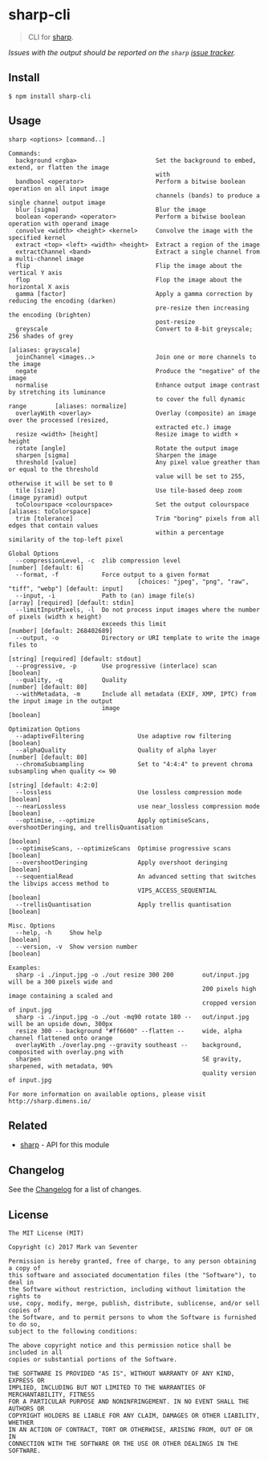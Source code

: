 # sharp-cli
> CLI for [sharp](https://www.npmjs.com/package/sharp).

*Issues with the output should be reported on the `sharp` [issue tracker](https://github.com/lovell/sharp/issues).*

## Install
`$ npm install sharp-cli`

## Usage
```
sharp <options> [command..]

Commands:
  background <rgba>                      Set the background to embed, extend, or flatten the image
                                         with
  bandbool <operator>                    Perform a bitwise boolean operation on all input image
                                         channels (bands) to produce a single channel output image
  blur [sigma]                           Blur the image
  boolean <operand> <operator>           Perform a bitwise boolean operation with operand image
  convolve <width> <height> <kernel>     Convolve the image with the specified kernel
  extract <top> <left> <width> <height>  Extract a region of the image
  extractChannel <band>                  Extract a single channel from a multi-channel image
  flip                                   Flip the image about the vertical Y axis
  flop                                   Flop the image about the horizontal X axis
  gamma [factor]                         Apply a gamma correction by reducing the encoding (darken)
                                         pre-resize then increasing the encoding (brighten)
                                         post-resize
  greyscale                              Convert to 8-bit greyscale; 256 shades of grey
                                                                                [aliases: grayscale]
  joinChannel <images..>                 Join one or more channels to the image
  negate                                 Produce the "negative" of the image
  normalise                              Enhance output image contrast by stretching its luminance
                                         to cover the full dynamic range        [aliases: normalize]
  overlayWith <overlay>                  Overlay (composite) an image over the processed (resized,
                                         extracted etc.) image
  resize <width> [height]                Resize image to width × height
  rotate [angle]                         Rotate the output image
  sharpen [sigma]                        Sharpen the image
  threshold [value]                      Any pixel value greather than or equal to the threshold
                                         value will be set to 255, otherwise it will be set to 0
  tile [size]                            Use tile-based deep zoom (image pyramid) output
  toColourspace <colourspace>            Set the output colourspace          [aliases: toColorspace]
  trim [tolerance]                       Trim "boring" pixels from all edges that contain values
                                         within a percentage similarity of the top-left pixel

Global Options
  --compressionLevel, -c  zlib compression level                               [number] [default: 6]
  --format, -f            Force output to a given format
                                    [choices: "jpeg", "png", "raw", "tiff", "webp"] [default: input]
  --input, -i             Path to (an) image file(s)             [array] [required] [default: stdin]
  --limitInputPixels, -l  Do not process input images where the number of pixels (width x height)
                          exceeds this limit                           [number] [default: 268402689]
  --output, -o            Directory or URI template to write the image files to
                                                               [string] [required] [default: stdout]
  --progressive, -p       Use progressive (interlace) scan                                 [boolean]
  --quality, -q           Quality                                             [number] [default: 80]
  --withMetadata, -m      Include all metadata (EXIF, XMP, IPTC) from the input image in the output
                          image                                                            [boolean]

Optimization Options
  --adaptiveFiltering               Use adaptive row filtering                             [boolean]
  --alphaQuality                    Quality of alpha layer                    [number] [default: 80]
  --chromaSubsampling               Set to "4:4:4" to prevent chroma subsampling when quality <= 90
                                                                           [string] [default: 4:2:0]
  --lossless                        Use lossless compression mode                          [boolean]
  --nearLossless                    use near_lossless compression mode                     [boolean]
  --optimise, --optimize            Apply optimiseScans, overshootDeringing, and trellisQuantisation
                                                                                           [boolean]
  --optimiseScans, --optimizeScans  Optimise progressive scans                             [boolean]
  --overshootDeringing              Apply overshoot deringing                              [boolean]
  --sequentialRead                  An advanced setting that switches the libvips access method to
                                    VIPS_ACCESS_SEQUENTIAL                                 [boolean]
  --trellisQuantisation             Apply trellis quantisation                             [boolean]

Misc. Options
  --help, -h     Show help                                                                 [boolean]
  --version, -v  Show version number                                                       [boolean]

Examples:
  sharp -i ./input.jpg -o ./out resize 300 200        out/input.jpg will be a 300 pixels wide and
                                                      200 pixels high image containing a scaled and
                                                      cropped version of input.jpg
  sharp -i ./input.jpg -o ./out -mq90 rotate 180 --   out/input.jpg will be an upside down, 300px
  resize 300 -- background "#ff6600" --flatten --     wide, alpha channel flattened onto orange
  overlayWith ./overlay.png --gravity southeast --    background, composited with overlay.png with
  sharpen                                             SE gravity, sharpened, with metadata, 90%
                                                      quality version of input.jpg

For more information on available options, please visit http://sharp.dimens.io/
```

## Related
* [sharp](http://sharp.dimens.io/) - API for this module

## Changelog
See the [Changelog](./CHANGELOG.md) for a list of changes.

## License
    The MIT License (MIT)

    Copyright (c) 2017 Mark van Seventer

    Permission is hereby granted, free of charge, to any person obtaining a copy of
    this software and associated documentation files (the "Software"), to deal in
    the Software without restriction, including without limitation the rights to
    use, copy, modify, merge, publish, distribute, sublicense, and/or sell copies of
    the Software, and to permit persons to whom the Software is furnished to do so,
    subject to the following conditions:

    The above copyright notice and this permission notice shall be included in all
    copies or substantial portions of the Software.

    THE SOFTWARE IS PROVIDED "AS IS", WITHOUT WARRANTY OF ANY KIND, EXPRESS OR
    IMPLIED, INCLUDING BUT NOT LIMITED TO THE WARRANTIES OF MERCHANTABILITY, FITNESS
    FOR A PARTICULAR PURPOSE AND NONINFRINGEMENT. IN NO EVENT SHALL THE AUTHORS OR
    COPYRIGHT HOLDERS BE LIABLE FOR ANY CLAIM, DAMAGES OR OTHER LIABILITY, WHETHER
    IN AN ACTION OF CONTRACT, TORT OR OTHERWISE, ARISING FROM, OUT OF OR IN
    CONNECTION WITH THE SOFTWARE OR THE USE OR OTHER DEALINGS IN THE SOFTWARE.